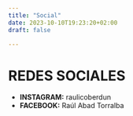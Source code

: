 ```yaml
---
title: "Social"
date: 2023-10-10T19:23:20+02:00
draft: false

---
```


# REDES SOCIALES

- **INSTAGRAM:** raulicoberdun
- **FACEBOOK:** Raúl Abad Torralba

